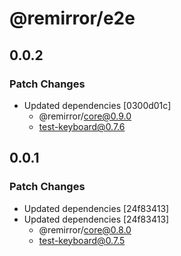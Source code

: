 # @remirror/e2e

## 0.0.2

### Patch Changes

- Updated dependencies [0300d01c]
  - @remirror/core@0.9.0
  - test-keyboard@0.7.6

## 0.0.1

### Patch Changes

- Updated dependencies [24f83413]
- Updated dependencies [24f83413]
  - @remirror/core@0.8.0
  - test-keyboard@0.7.5
